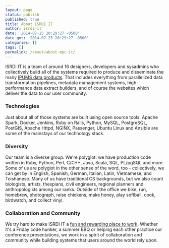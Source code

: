 ```yaml
---
layout: page
status: publish
published: true
title: About ISRDI IT
author: isrdi-it
date: '2014-07-25 20:29:27 -0500'
date_gmt: '2014-07-25 20:29:27 -0500'
categories: []
tags: []
permalink: /about/about-mpc-it/
---
```


ISRDI IT is a team of around 16 designers, developers and sysadmins who collectively build all of the systems required to produce and disseminate the many <a title="Data Products" href="/about/data-products/">IPUMS data products</a>. That includes everything from parallelized data transformation pipelines, metadata management systems, high-performance data extract builders, and of course the websites which deliver the data to our user community.

### Technologies
Just about all of those systems are built using open source tools. Apache Spark, Docker, Jenkins, Ruby on Rails, Python, MySQL, PostgreSQL, PostGIS, Apache Httpd, NGINX, Passenger, Ubuntu Linux and Ansible are some of the mainstays of our technology stack.

### Diversity
Our team is a diverse group. We're polyglot: we have production code written in Ruby, Python, Perl, C/C++, Java, Scala, SQL, PL/pgSQL and more. Some of us are polyglot in the other sense of the word, too - collectively, we can get by in English, Spanish, German, Italian, Latin, Vietnamese, and Toishanese. Many of us have traditional CS backgrounds, but we also count biologists, artists, thespians, civil engineers, regional planners and anthropologists among our ranks. Outside of the office we bike, run, homebrew, photograph, raise chickens, make honey, play softball, cook, birdwatch, and collect vinyl.

### Collaboration and Community
We try hard to make ISRDI IT a <a title="Working @ ISRDI" href="/about/working-mpc/">fun and rewarding place to work</a>. Whether it's a Friday code hunker, a summer BBQ or helping each other practice our conference presentations, we work in a spirit of collaboration and community while building systems that users around the world rely upon.
